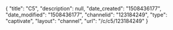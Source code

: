 {
    "title": "C5",
    "description": null,
    "date_created": "1508436177",
    "date_modified": "1508436177",
    "channelid": "123184249",
    "type": "captivate",
    "layout": "channel",
    "url": "\/c\/c5\/123184249"
}